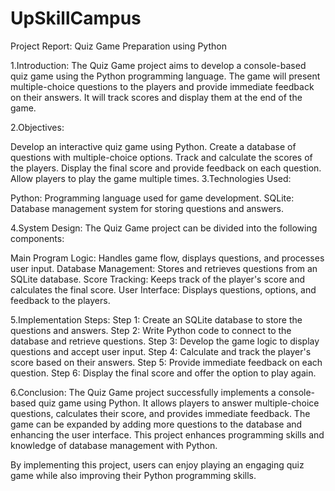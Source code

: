 # UpSkillCampus
Project Report: Quiz Game Preparation using Python

1.Introduction: The Quiz Game project aims to develop a console-based quiz game using the Python programming language. The game will present multiple-choice questions to the players and provide immediate feedback on their answers. It will track scores and display them at the end of the game.

2.Objectives:

Develop an interactive quiz game using Python. Create a database of questions with multiple-choice options. Track and calculate the scores of the players. Display the final score and provide feedback on each question. Allow players to play the game multiple times. 3.Technologies Used:

Python: Programming language used for game development. SQLite: Database management system for storing questions and answers.

4.System Design: The Quiz Game project can be divided into the following components:

Main Program Logic: Handles game flow, displays questions, and processes user input. Database Management: Stores and retrieves questions from an SQLite database. Score Tracking: Keeps track of the player's score and calculates the final score. User Interface: Displays questions, options, and feedback to the players.

5.Implementation Steps: Step 1: Create an SQLite database to store the questions and answers. Step 2: Write Python code to connect to the database and retrieve questions. Step 3: Develop the game logic to display questions and accept user input. Step 4: Calculate and track the player's score based on their answers. Step 5: Provide immediate feedback on each question. Step 6: Display the final score and offer the option to play again.

6.Conclusion: The Quiz Game project successfully implements a console-based quiz game using Python. It allows players to answer multiple-choice questions, calculates their score, and provides immediate feedback. The game can be expanded by adding more questions to the database and enhancing the user interface. This project enhances programming skills and knowledge of database management with Python.

By implementing this project, users can enjoy playing an engaging quiz game while also improving their Python programming skills.

